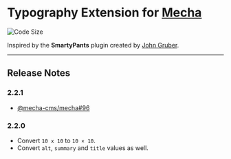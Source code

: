 Typography Extension for [Mecha](https://github.com/mecha-cms/mecha)
====================================================================

![Code Size](https://img.shields.io/github/languages/code-size/mecha-cms/x.typography?color=%23444&style=for-the-badge)

Inspired by the **SmartyPants** plugin created by [John Gruber](http://daringfireball.net/projects/smartypants "John Gruber’s Website").

---

Release Notes
-------------

### 2.2.1

 - [@mecha-cms/mecha#96](https://github.com/mecha-cms/mecha/issues/96)

### 2.2.0

 - Convert `10 x 10` to `10 × 10`.
 - Convert `alt`, `summary` and `title` values as well.